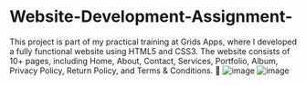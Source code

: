 # Website-Development-Assignment-
This project is part of my practical training at Grids Apps, where I developed a fully functional website using HTML5 and CSS3. The website consists of 10+ pages, including Home, About, Contact, Services, Portfolio, Album, Privacy Policy, Return Policy, and Terms &amp; Conditions. 🚀
![image](https://github.com/user-attachments/assets/1bd60d04-8e15-4f56-baa1-31947ce60233)
![image](https://github.com/user-attachments/assets/d536a8bc-a663-4e1e-88fa-d75e592d80fb)

